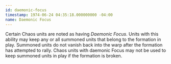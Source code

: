 ```yaml
---
id: daemonic-focus
timestamp: 1974-06-24 04:35:18.000000000 -04:00
name: Daemonic Focus
---
```

<p>Certain Chaos units are noted as having <em>Daemonic Focus</em>. Units with this ability may keep any or all summoned units that belong to the formation in play. Summoned units do not vanish back into the warp after the formation has attempted to rally. Chaos units with daemonic Focus may not be used to keep summoned units in play if the formation is broken.</p>